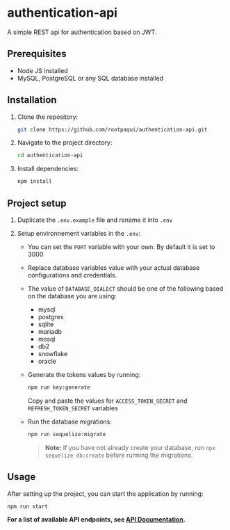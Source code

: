 # authentication-api

A simple REST api for authentication based on JWT.

## Prerequisites

+ Node JS installed
+ MySQL, PostgreSQL or any SQL database installed

## Installation

1. Clone the repository:
    ```bash
   git clone https://github.com/rootpaqui/authentication-api.git
    ```
2. Navigate to the project directory:
    ```bash
    cd authentication-api
    ```
3. Install dependencies:
    ```bash
    npm install
    ```

## Project setup 

1. Duplicate the `.env.example` file and rename it into `.env`

2. Setup environnement variables in the `.env`:
    + You can set the `PORT` variable with your own. By default it is set to 3000

    + Replace database variables value with your actual database configurations and credentials.

    + The value of `DATABASE_DIALECT` should be one of the following based on the database you are using:
      + mysql
      + postgres
      + sqlite
      + mariadb
      + mssql
      + db2
      + snowflake
      + oracle

    + Generate the tokens values by running:
      ```bash
      npm run key:generate
      ```
      Copy and paste the values for `ACCESS_TOKEN_SECRET` and `REFRESH_TOKEN_SECRET` variables
    
    + Run the database migrations:
      ```bash
      npm run sequelize:migrate
      ```
      > **Note:** If you have not already create your database, run `npx sequelize db:create` before running the migrations.

## Usage
After setting up the project, you can start the application by running:
```
npm run start
```
**For a list of available API endpoints, see [API Documentation](https://documenter.getpostman.com/view/39167456/2sAY55Zd1h).**
